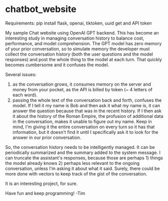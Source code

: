 # chatbot_website
Requirements:
pip install flask, openai, tiktoken, uuid
get and API token

My sample Chat website using OpenAI GPT backend.  This has become an interesting study in managing conversation history to balance cost, performance, and model comprehension.  The GPT model has zero memory of your prior conversation, so to simulate memory the developer must collect the conversation history (both the user questions and the model responses) and post the whole thing to the model at each turn.  That quickly becomes cumbersome and it confuses the model.

Several issues:
1) as the conversation grows, it consumes memory on the server and money from your pocket, as the API is billed by token (~ 4 letters of each word).
2) passing the whole text of the conversation back and forth, confuses the model.  If I tell it my name is Bob and then ask it what my name is, it can answer the question because that was in the recent history.  If I then ask it about the history of the Roman Empire, the profusion of additional data in the conversation, makes it unable to figure out my name.  Keep in mind, I'm giving it the entire conversation on every turn so it has that information, but it doesn't find it until I specifically ask it to look for the answer in our prior conversation.

So, the conversation history needs to be intelligently managed.  It can be periodically summarized and the summary added to the system message.  I can truncate the assistant's responses, because those are perhaps 1) things the model already knows 2) perhaps less relevant to the ongoing conversation, unless I'm asking it about what it said.  Surely, there could be more done with vectors to keep track of the gist of the conversation.

It is an interesting project, for sure.

Have fun and keep programming!
-Tim
